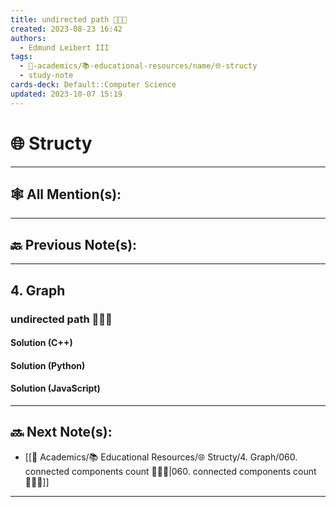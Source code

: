 ```yaml
---
title: undirected path 👨🏽‍💻
created: 2023-08-23 16:42
authors:
  - Edmund Leibert III
tags:
  - 🔴-academics/📚-educational-resources/name/🌐-structy
  - study-note
cards-deck: Default::Computer Science
updated: 2023-10-07 15:19
---
```


# 🌐 Structy

---

## 🕸️ All Mention(s):

---

## 🔙 Previous Note(s):

---

## 4. Graph

### **undirected path 👨🏽‍💻**

#### Solution (C++)

#### Solution (Python)

#### Solution (JavaScript)

---

## 🔜 Next Note(s):
- [[🔴 Academics/📚 Educational Resources/🌐 Structy/4. Graph/060. connected components count 👨🏽‍💻|060. connected components count 👨🏽‍💻]]

---
